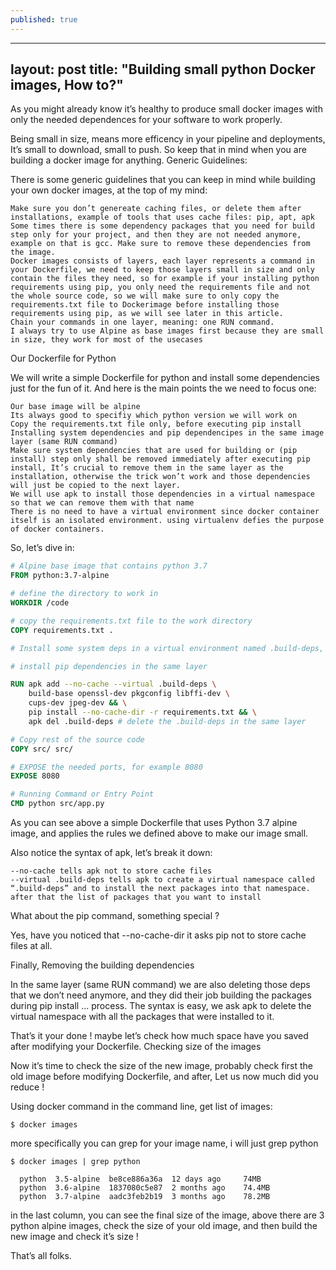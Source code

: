 ```yaml
---
published: true
---
```

---
layout: post
title:  "Building small python Docker images, How to?"
---

As you might already know it’s healthy to produce small docker images with only the needed dependences for your software to work properly.

Being small in size, means more efficency in your pipeline and deployments, It’s small to download, small to push. So keep that in mind when you are building a docker image for anything.
Generic Guidelines:

There is some generic guidelines that you can keep in mind while building your own docker images, at the top of my mind:

    Make sure you don’t genereate caching files, or delete them after installations, example of tools that uses cache files: pip, apt, apk
    Some times there is some dependency packages that you need for build step only for your project, and then they are not needed anymore, example on that is gcc. Make sure to remove these dependencies from the image.
    Docker images consists of layers, each layer represents a command in your Dockerfile, we need to keep those layers small in size and only contain the files they need, so for example if your installing python requirements using pip, you only need the requirements file and not the whole source code, so we will make sure to only copy the requirements.txt file to Dockerimage before installing those requirements using pip, as we will see later in this article.
    Chain your commands in one layer, meaning: one RUN command.
    I always try to use Alpine as base images first because they are small in size, they work for most of the usecases

Our Dockerfile for Python

We will write a simple Dockerfile for python and install some dependencies just for the fun of it. And here is the main points the we need to focus one:

    Our base image will be alpine
    Its always good to specifiy which python version we will work on
    Copy the requirements.txt file only, before executing pip install
    Installing system dependencies and pip dependencipes in the same image layer (same RUN command)
    Make sure system dependencies that are used for building or (pip install) step only shall be removed immediately after executing pip install, It’s crucial to remove them in the same layer as the installation, otherwise the trick won’t work and those dependencies will just be copied to the next layer.
    We will use apk to install those dependencies in a virtual namespace so that we can remove them with that name
    There is no need to have a virtual environment since docker container itself is an isolated environment. using virtualenv defies the purpose of docker containers.

So, let’s dive in:

```Dockerfile
# Alpine base image that contains python 3.7
FROM python:3.7-alpine

# define the directory to work in
WORKDIR /code

# copy the requirements.txt file to the work directory
COPY requirements.txt .

# Install some system deps in a virtual environment named .build-deps, you can name it what ever you want

# install pip dependencies in the same layer

RUN apk add --no-cache --virtual .build-deps \
    build-base openssl-dev pkgconfig libffi-dev \
    cups-dev jpeg-dev && \
    pip install --no-cache-dir -r requirements.txt && \
    apk del .build-deps # delete the .build-deps in the same layer

# Copy rest of the source code
COPY src/ src/

# EXPOSE the needed ports, for example 8080
EXPOSE 8080

# Running Command or Entry Point
CMD python src/app.py
```

As you can see above a simple Dockerfile that uses Python 3.7 alpine image, and applies the rules we defined above to make our image small.

Also notice the syntax of apk, let’s break it down:

    --no-cache tells apk not to store cache files
    --virtual .build-deps tells apk to create a virtual namespace called “.build-deps” and to install the next packages into that namespace.
    after that the list of packages that you want to install

What about the pip command, something special ?

Yes, have you noticed that --no-cache-dir it asks pip not to store cache files at all.

Finally, Removing the building dependencies

In the same layer (same RUN command) we are also deleting those deps that we don’t need anymore, and they did their job building the packages during pip install ... process. The syntax is easy, we ask apk to delete the virtual namespace with all the packages that were installed to it.

That’s it your done ! maybe let’s check how much space have you saved after modifying your Dockerfile.
Checking size of the images

Now it’s time to check the size of the new image, probably check first the old image before modifying Dockerfile, and after, Let us now much did you reduce !

Using docker command in the command line, get list of images:

```
$ docker images
```

more specifically you can grep for your image name, i will just grep python

```
$ docker images | grep python

  python  3.5-alpine  be8ce886a36a  12 days ago     74MB
  python  3.6-alpine  1837080c5e87  2 months ago    74.4MB
  python  3.7-alpine  aadc3feb2b19  3 months ago    78.2MB
```

in the last column, you can see the final size of the image, above there are 3 python alpine images, check the size of your old image, and then build the new image and check it’s size !

That’s all folks.

